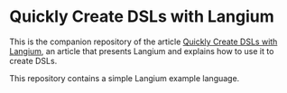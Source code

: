 # Quickly Create DSLs with Langium

This is the companion repository of the article [Quickly Create DSLs with Langium](https://tomassetti.me/quickly-create-dsls-with-langium), an article that presents Langium and explains how to use it to create DSLs. 

This repository contains a simple Langium example language.